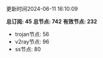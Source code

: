 更新时间2024-06-11 16:10:09

**总订阅: 45**
**总节点: 742**
**有效节点: 232**
- trojan节点: 56
- v2ray节点: 96
- ss节点: 80
